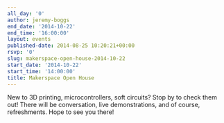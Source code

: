 ```yaml
---
all_day: '0'
author: jeremy-boggs
end_date: '2014-10-22'
end_time: '16:00:00'
layout: events
published-date: 2014-08-25 10:20:21+00:00
rsvp: '0'
slug: makerspace-open-house-2014-10-22
start_date: '2014-10-22'
start_time: '14:00:00'
title: Makerspace Open House
---
```


New to 3D printing, microcontrollers, soft circuits? Stop by to check them out! There will be conversation, live demonstrations, and of course, refreshments. Hope to see you there!
